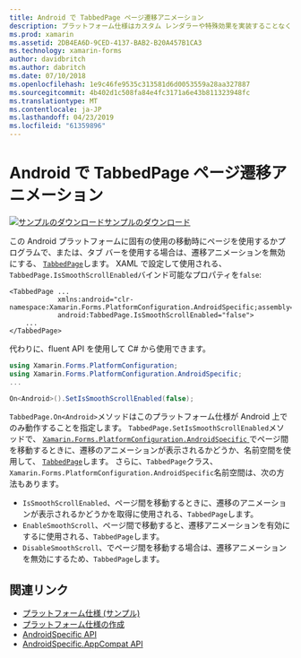 ```yaml
---
title: Android で TabbedPage ページ遷移アニメーション
description: プラットフォーム仕様はカスタム レンダラーや特殊効果を実装することなく、特定のプラットフォームでのみ利用できる機能の使用を可能にします。 この記事では、Android プラットフォームに固有で、TabbedPage ページ間を移動するときに遷移アニメーションを無効にするを使用する方法について説明します。
ms.prod: xamarin
ms.assetid: 2DB4EA6D-9CED-4137-BAB2-B20A457B1CA3
ms.technology: xamarin-forms
author: davidbritch
ms.author: dabritch
ms.date: 07/10/2018
ms.openlocfilehash: 1e9c46fe9535c313581d6d0053559a28aa327887
ms.sourcegitcommit: 4b402d1c508fa84e4fc3171a6e43b811323948fc
ms.translationtype: MT
ms.contentlocale: ja-JP
ms.lasthandoff: 04/23/2019
ms.locfileid: "61359896"
---
```

# <a name="tabbedpage-page-transition-animations-on-android"></a>Android で TabbedPage ページ遷移アニメーション

[![サンプルのダウンロード](~/media/shared/download.png)サンプルのダウンロード](https://developer.xamarin.com/samples/xamarin-forms/userinterface/platformspecifics/)

この Android プラットフォームに固有の使用の移動時にページを使用するかプログラムで、または、タブ バーを使用する場合は、遷移アニメーションを無効にする、 [ `TabbedPage`](xref:Xamarin.Forms.TabbedPage)します。 XAML で設定して使用される、`TabbedPage.IsSmoothScrollEnabled`バインド可能なプロパティを`false`:

```xaml
<TabbedPage ...
            xmlns:android="clr-namespace:Xamarin.Forms.PlatformConfiguration.AndroidSpecific;assembly=Xamarin.Forms.Core"
            android:TabbedPage.IsSmoothScrollEnabled="false">
    ...
</TabbedPage>
```

代わりに、fluent API を使用して C# から使用できます。

```csharp
using Xamarin.Forms.PlatformConfiguration;
using Xamarin.Forms.PlatformConfiguration.AndroidSpecific;
...

On<Android>().SetIsSmoothScrollEnabled(false);
```

`TabbedPage.On<Android>`メソッドはこのプラットフォーム仕様が Android 上でのみ動作することを指定します。 `TabbedPage.SetIsSmoothScrollEnabled`メソッドで、 [ `Xamarin.Forms.PlatformConfiguration.AndroidSpecific` ](xref:Xamarin.Forms.PlatformConfiguration.AndroidSpecific)でページ間を移動するときに、遷移のアニメーションが表示されるかどうか、名前空間を使用して、 [ `TabbedPage`](xref:Xamarin.Forms.TabbedPage)します。 さらに、`TabbedPage`クラス、`Xamarin.Forms.PlatformConfiguration.AndroidSpecific`名前空間は、次の方法もあります。

- `IsSmoothScrollEnabled`、ページ間を移動するときに、遷移のアニメーションが表示されるかどうかを取得に使用される、`TabbedPage`します。
- `EnableSmoothScroll`、ページ間で移動すると、遷移アニメーションを有効にするに使用される、`TabbedPage`します。
- `DisableSmoothScroll`、でページ間を移動する場合は、遷移アニメーションを無効にするため、`TabbedPage`します。

## <a name="related-links"></a>関連リンク

- [プラットフォーム仕様 (サンプル)](https://developer.xamarin.com/samples/xamarin-forms/userinterface/platformspecifics/)
- [プラットフォーム仕様の作成](~/xamarin-forms/platform/platform-specifics/index.md#creating-platform-specifics)
- [AndroidSpecific API](xref:Xamarin.Forms.PlatformConfiguration.AndroidSpecific)
- [AndroidSpecific.AppCompat API](xref:Xamarin.Forms.PlatformConfiguration.AndroidSpecific.AppCompat)
